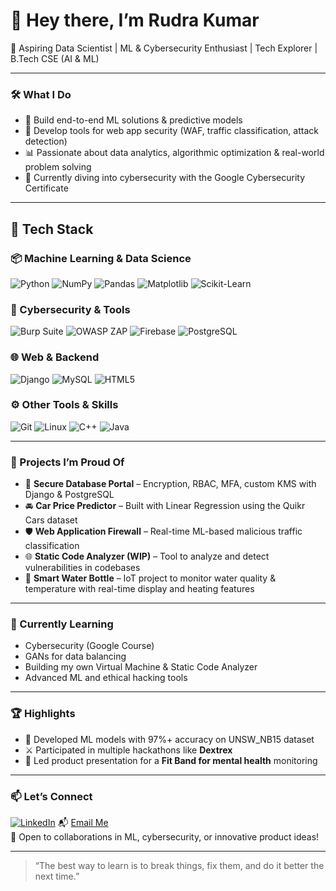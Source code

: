 # 👋 Hey there, I’m Rudra Kumar

🎯 Aspiring Data Scientist | ML & Cybersecurity Enthusiast | Tech Explorer | B.Tech CSE (AI & ML)

---

### 🛠️ What I Do
- 🤖 Build end-to-end ML solutions & predictive models  
- 🔐 Develop tools for web app security (WAF, traffic classification, attack detection)  
- 📊 Passionate about data analytics, algorithmic optimization & real-world problem solving  
- 🧠 Currently diving into cybersecurity with the Google Cybersecurity Certificate  

---

## 🧰 Tech Stack

### 📦 Machine Learning & Data Science
![Python](https://img.shields.io/badge/PYTHON-3776AB?style=for-the-badge&logo=python&logoColor=white)
![NumPy](https://img.shields.io/badge/NUMPY-013243?style=for-the-badge&logo=numpy&logoColor=white)
![Pandas](https://img.shields.io/badge/PANDAS-150458?style=for-the-badge&logo=pandas&logoColor=white)
![Matplotlib](https://img.shields.io/badge/MATPLOTLIB-11557C?style=for-the-badge&logo=plotly&logoColor=white)
![Scikit-Learn](https://img.shields.io/badge/SCIKIT--LEARN-F7931E?style=for-the-badge&logo=scikit-learn&logoColor=white)

### 🔐 Cybersecurity & Tools
![Burp Suite](https://img.shields.io/badge/BURP%20SUITE-FF6F00?style=for-the-badge&logo=burpsuite&logoColor=white)
![OWASP ZAP](https://img.shields.io/badge/OWASP%20ZAP-3C3C3C?style=for-the-badge&logo=owasp&logoColor=white)
![Firebase](https://img.shields.io/badge/FIREBASE-FFCA28?style=for-the-badge&logo=firebase&logoColor=white)
![PostgreSQL](https://img.shields.io/badge/POSTGRESQL-336791?style=for-the-badge&logo=postgresql&logoColor=white)

### 🌐 Web & Backend
![Django](https://img.shields.io/badge/DJANGO-092E20?style=for-the-badge&logo=django&logoColor=white)
![MySQL](https://img.shields.io/badge/MYSQL-4479A1?style=for-the-badge&logo=mysql&logoColor=white)
![HTML5](https://img.shields.io/badge/HTML5-E34F26?style=for-the-badge&logo=html5&logoColor=white)

### ⚙️ Other Tools & Skills
![Git](https://img.shields.io/badge/GIT-F05032?style=for-the-badge&logo=git&logoColor=white)
![Linux](https://img.shields.io/badge/LINUX-FCC624?style=for-the-badge&logo=linux&logoColor=black)
![C++](https://img.shields.io/badge/C++-00599C?style=for-the-badge&logo=c%2B%2B&logoColor=white)
![Java](https://img.shields.io/badge/JAVA-007396?style=for-the-badge&logo=java&logoColor=white)

---

### 🚀 Projects I’m Proud Of
- 🔐 **Secure Database Portal** – Encryption, RBAC, MFA, custom KMS with Django & PostgreSQL  
- 🚘 **Car Price Predictor** – Built with Linear Regression using the Quikr Cars dataset  
- 🛡️ **Web Application Firewall** – Real-time ML-based malicious traffic classification  
- 🌐 **Static Code Analyzer (WIP)** – Tool to analyze and detect vulnerabilities in codebases  
- 🌊 **Smart Water Bottle** – IoT project to monitor water quality & temperature with real-time display and heating features  

---

### 🌱 Currently Learning
- Cybersecurity (Google Course)  
- GANs for data balancing  
- Building my own Virtual Machine & Static Code Analyzer  
- Advanced ML and ethical hacking tools  

---

### 🏆 Highlights
- 🧠 Developed ML models with 97%+ accuracy on UNSW_NB15 dataset  
- ⚔️ Participated in multiple hackathons like **Dextrex**  
- 🎤 Led product presentation for a **Fit Band for mental health** monitoring  

---

### 📫 Let’s Connect
[![LinkedIn](https://img.shields.io/badge/LinkedIn-RudraKumar-blue?style=flat-square&logo=linkedin)]([https://www.linkedin.com/in/rudra-kumar-ai-ml/](https://www.linkedin.com/in/rudra-kumar-a5ba44243/))  
📬 [Email Me](mailto:rudra9603m@gmail.com)  
💬 Open to collaborations in ML, cybersecurity, or innovative product ideas!

---

> “The best way to learn is to break things, fix them, and do it better the next time.”
